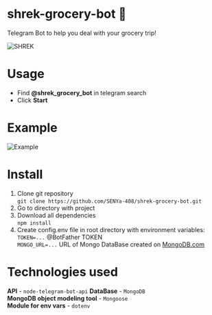 # **shrek-grocery-bot :fork_and_knife:**

Telegram Bot to help you deal with your grocery trip!

![SHREK](https://sm.news/wp-content/uploads/2020/07/23/1_1xs8foiytouxz5cdb-zxzq.jpeg)

# Usage

- Find **@shrek_grocery_bot** in telegram search
- Click **Start**

# Example

![Example](https://raw.githubusercontent.com/SENYa-408/shrek-grocery-bot/master/readme-imgs/example.gif)

# Install

1. Clone git repository  
   `git clone https://github.com/SENYa-408/shrek-grocery-bot.git`
2. Go to directory with project
3. Download all dependencies  
   `npm install`
4. Create config.env file in root directory with environment variables:  
   `TOKEN=...` @BotFather TOKEN  
   `MONGO_URL=...` URL of Mongo DataBase created on [MongoDB.com](https://www.mongodb.com/)

# Technologies used

**API** - `node-telegram-bot-api`
**DataBase** - `MongoDB`  
**MongoDB object modeling tool** - `Mongoose`  
**Module for env vars** - `dotenv`
